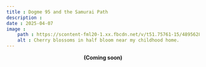 ```yaml
---
title : Dogme 95 and the Samurai Path
description :
date : 2025-04-07
image :
    path : https://scontent-fml20-1.xx.fbcdn.net/v/t51.75761-15/489562893_18269491267281329_7901604518861216169_n.jpg?stp=dst-jpegr_tt6&_nc_cat=103&ccb=1-7&_nc_sid=127cfc&_nc_ohc=J0Hbvq3S7eoQ7kNvwEpvxNg&_nc_oc=Adk-x2pyaAGxQiA-bVBLv1W6cK9KZAkNLsZAlH5IpbosFJGwJvC7XI7e6SX5iAoh7fM&_nc_zt=23&se=-1&_nc_ht=scontent-fml20-1.xx&_nc_gid=h06y6hV0iFxK1FKBbeNwMg&oh=00_AfFezZcnPJHu5w6STes9ZEDK1KXirUrsV_os6H__0yYsYQ&oe=67FA066F
    alt : Cherry blossoms in half bloom near my childhood home.
---
```


<center><b>(Coming soon)</b></center>
